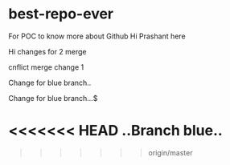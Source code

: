 # best-repo-ever
For POC to know more about Github
Hi Prashant here

Hi changes for 2 merge

cnflict merge change 1


Change for blue branch.. 

Change for blue branch...$

<<<<<<< HEAD
..Branch blue..
=======

>>>>>>> origin/master
